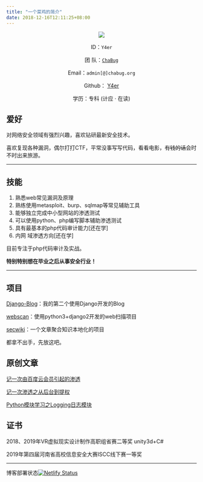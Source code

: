 ```yaml
---
title: "一个菜鸡的简介"
date: 2018-12-16T12:11:25+08:00
---
```

<center>

![](https://y4er.com/img/uploads/20190430191344.png)

ID：`Y4er`

团  队：[`ChaBug`](http://www.chabug.org/)

Email：`admin[@]chabug.org`

Github：  [Y4er](http://github.com/Y4er)

学历：专科 (计应 · 在读)

</center>

## 爱好

对网络安全领域有强烈兴趣，喜欢钻研最新安全技术。

喜欢复现各种漏洞，偶尔打打CTF，平常没事写写代码，看看电影，~~有钱的话~~会时不时出来旅游。

---

## 技能

1. 熟悉web常见漏洞及原理
2. 熟练使用metasploit、burp、sqlmap等常见辅助工具
3. 能够独立完成中小型网站的渗透测试
4. 可以使用python、php编写脚本辅助渗透测试
5. 具有最基本的php代码审计能力[还在学]
6. 内网 域渗透方向[还在学]

目前专注于php代码审计及实战。

**特别特别想在毕业之后从事安全行业！**

---

## 项目

[Django-Blog](https://github.com/Y4er/Django-blog)：我的第二个使用Django开发的Blog

[webscan](https://github.com/Y4er/webscan)：使用python3+django2开发的web扫描项目

[secwiki](https://github.com/Y4er/secwiki)：一个文章聚合知识本地化的项目

都拿不出手，先放这吧。

## 原创文章
[记一次由百度云会员引起的渗透](https://y4er.com/post/faka-hack/)

[记一次渗透之从后台到提权](https://y4er.com/post/pentest-03-12/)

[Python模块学习之Logging日志模块](https://www.chabug.org/code/640.html)

## 证书

2018、2019年VR虚拟现实设计制作高职组省赛二等奖 unity3d+C#

2019年第四届河南省高校信息安全大赛ISCC线下赛一等奖

---

博客部署状态[![Netlify Status](https://api.netlify.com/api/v1/badges/03639b38-c572-4d0e-86ce-986b3cec995e/deploy-status)](https://app.netlify.com/sites/y4er/deploys)